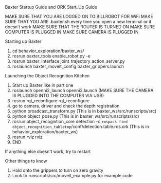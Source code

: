 Baxter Startup Guide and ORK Start_Up Guide

MAKE SURE THAT YOU ARE LOGGED ON TO BILLROBOT FOR WiFi
MAKE SURE THAT YOU ARE .baxter.sh every time you open a new terminal or it doesn't work
MAKE SURE THAT THE ROUTER IS TURNED ON 
MAKE SURE COMPUTER IS PLUGGED IN
MAKE SURE CAMERA IS PLUGGED IN



Starting up Baxter

1. cd behavior_exploration/baxter_ws/
2. rosrun baxter_tools enable_robot.py -e
3. rosrun baxter_interface joint_trajectory_action_server.py
4. roslaunch baxter_moveit_config baxter_grippers.launch


Launching the Object Recognition Kitchen

1. Start up Baxter like in part one
2. roslaunch openni2_launch openni2.launch (MAKE SURE THE CAMERA IS PLUGGED INTO THE COMPUTER VIA USB)
3. rosrun rqt_reconfigure rqt_reconfigure 
4. go to camera, driver and check the depth registration
5. python broadcast_transform.py (This is in baxter_ws/src/runscripts/src)
6. python object_pose.py (This is in baxter_ws/src/runscripts/src)
7. rosrun object_recognition_core detection -c `rospack find object_recognition_tabletop`/conf/detection.table.ros.ork (This is in behavior_exploration/baxter_ws)
8. rosrun rviz rviz
9. END



If anything else doesn't work, try to restart

Other things to know

1. Hold onto the grippers to turn on zero gravity 
2. Look to runscripts/src/moveit_example.py for example code 



